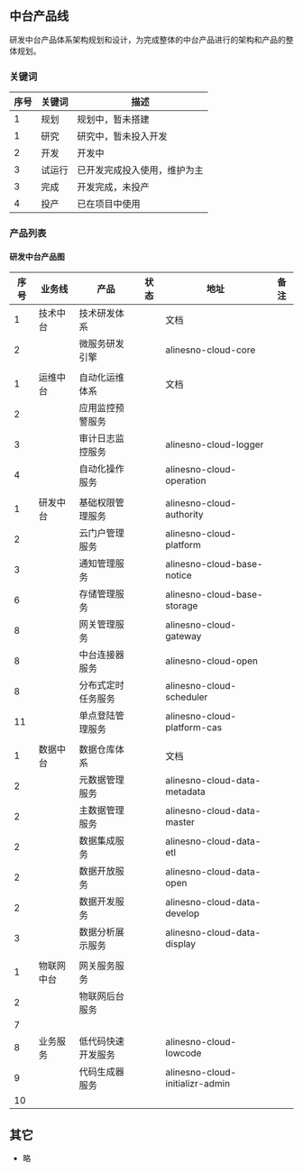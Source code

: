 ## 中台产品线

研发中台产品体系架构规划和设计，为完成整体的中台产品进行的架构和产品的整体规划。

### 关键词

| 序号 | 关键词 | 描述                         |
| ---- | ------ | ---------------------------- |
| 1    | 规划   | 规划中，暂未搭建             |
| 1    | 研究   | 研究中，暂未投入开发         |
| 2    | 开发   | 开发中                       |
| 3    | 试运行 | 已开发完成投入使用，维护为主 |
| 3    | 完成   | 开发完成，未投产             |
| 4    | 投产   | 已在项目中使用               |

### 产品列表

#### 研发中台产品图

| 序号 | 业务线     | 产品                   | 状态 | 地址                            | 备注 |
| ---- | ---------- | ---------------------- | ---- | ------------------------------- | ---- |
| 1    | 技术中台   | 技术研发体系           |      | 文档                            |      |
| 2    |            | 微服务研发引擎         |      | alinesno-cloud-core             |      |
|      |            |                        |      |                                 |      |
| 1    | 运维中台   | 自动化运维体系         |      | 文档                            |      |
| 2    |            | 应用监控预警服务       |      |                                 |      |
| 3    |            | 审计日志监控服务       |      | alinesno-cloud-logger           |      |
| 4    |            | 自动化操作服务 |      | alinesno-cloud-operation        |      |
|      |            |                        |      |                                 |      |
| 1    | 研发中台   | 基础权限管理服务       |      | alinesno-cloud-authority        |      |
| 2    |            | 云门户管理服务         |      | alinesno-cloud-platform         |      |
| 3    |            | 通知管理服务           |      | alinesno-cloud-base-notice      |      |
| 6    |            | 存储管理服务           |      | alinesno-cloud-base-storage     |      |
| 8    |            | 网关管理服务           |      | alinesno-cloud-gateway          |      |
| 8    |            | 中台连接器服务         |      | alinesno-cloud-open             |      |
| 8    |            | 分布式定时任务服务     |      | alinesno-cloud-scheduler        |      |
| 11   |            | 单点登陆管理服务       |      | alinesno-cloud-platform-cas     |      |
|      |            |                        |      |                                 |      |
| 1    | 数据中台   | 数据仓库体系           |      | 文档                            |      |
| 2    |            | 元数据管理服务         |      | alinesno-cloud-data-metadata    |      |
| 2    |            | 主数据管理服务         |      | alinesno-cloud-data-master      |      |
| 2    |            | 数据集成服务           |      | alinesno-cloud-data-etl         |      |
| 2    |            | 数据开放服务           |      | alinesno-cloud-data-open        |      |
| 2    |            | 数据开发服务           |      | alinesno-cloud-data-develop     |      |
| 3    |            | 数据分析展示服务       |      | alinesno-cloud-data-display     |      |
|      |            |                        |      |                                 |      |
| 1    | 物联网中台 | 网关服务服务           |      |                                 |      |
| 2    |            | 物联网后台服务         |      |                                 |      |
| 7    |            |                        |      |                                 |      |
| 8    | 业务服务   | 低代码快速开发服务     |      | alinesno-cloud-lowcode          |      |
| 9    |            | 代码生成器服务         |      | alinesno-cloud-initializr-admin |      |
| 10   |            |                        |      |                                 |      |

## 其它

- 略
